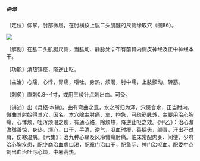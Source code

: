 ##### 曲泽

〔定位〕仰掌，肘部微屈，在肘横紋上肱二头肌腱的尺侧缘取穴（图86）。

![](img/图86.jpg)

〔解剖〕在肱二头肌腱尺侧，当肱动、静脉处；布有前臂内侧皮神经及正中神经本干。

〔功能〕清热镇痉，降逆止呕。

〔主治〕心痛，心悸，胃痛，呕吐，身热，烦渴，肘中痛，上肢颤动，转筋。

〔刺炙〕直刺0.8～1寸，或用三棱针点刺出血。可灸。

〔讲述〕出《灵枢·本输》。曲有弯曲之意，水之所归为泽，穴属合水，正当肘内，微曲其肘始得其穴，因名。本穴除主肘痛、挛、拘急，可疏筋脉外，主要用治心胸痛、心悸烦、吐泻烦渴之疾，有通心络，除烦热，降逆止呕之效。《甲乙》：治心澹澹然善惊，身热，烦心，口干，手清，逆气，呕血时瘈，善摇头，颜青，汗出不过肩，伤寒温病。《六集》：治九种心痛及风冷臂痛肘痛。临床常配内关、间使、少府治心胸疾患，配少商治血虚口渴，配章门治口干，配鱼际、神门治呕血。配委中点剌出血治吐泻心烦，中暑高热。

